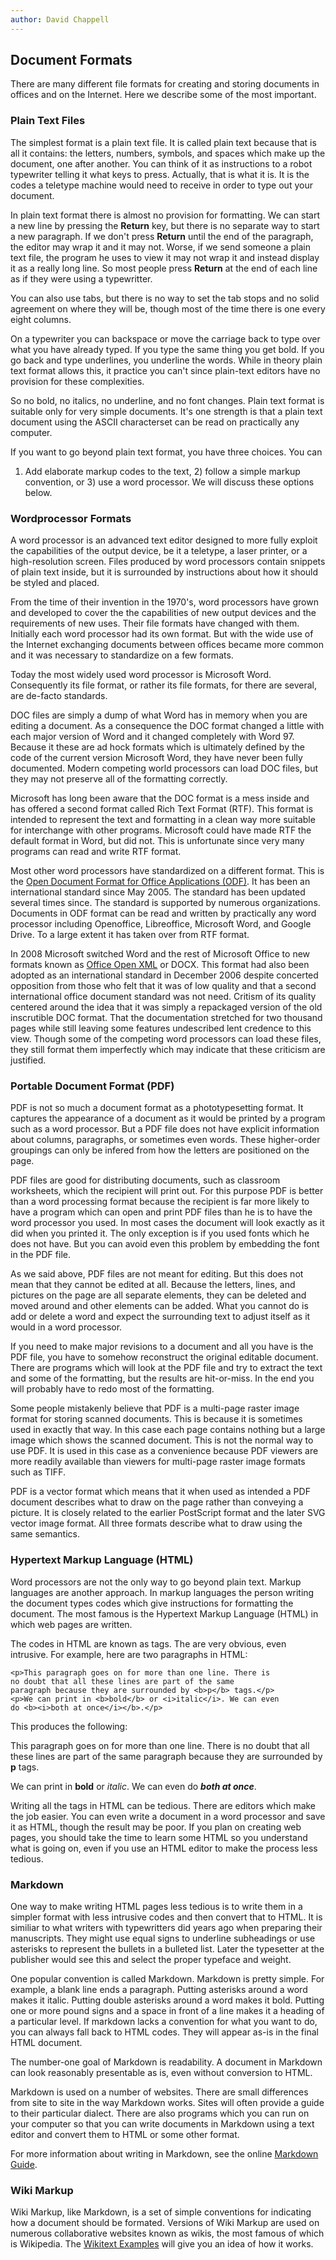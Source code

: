 ```yaml
---
author: David Chappell
---
```


## Document Formats

There are many different file formats for creating and storing documents
in offices and on the Internet. Here we describe some of the most important.


### Plain Text Files

The simplest format is a plain text file. It is called plain text because
that is all it contains: the letters, numbers, symbols, and spaces which
make up the document, one after another. You can think of it as instructions
to a robot typewriter telling it what keys to press. Actually, that is what
it is. It is the codes a teletype machine would need to receive in order
to type out your document.

In plain text format there is almost no provision for formatting. We can start
a new line by pressing the **Return** key, but there is no separate way to
start a new paragraph. If we don't press **Return** until the end of the
paragraph, the editor may wrap it and it may not. Worse, if we send someone a
plain text file, the program he uses to view it may not wrap it and instead
display it as a really long line. So most people press **Return** at the end of
each line as if they were using a typewritter.

You can also use tabs, but there is no way to set the tab stops and no solid
agreement on where they will be, though most of the time there is one every
eight columns.

On a typewriter you can backspace or move the carriage back to type over what
you have already typed. If you type the same thing you get bold.  If you go
back and type underlines, you underline the words. While in theory plain text
format allows this, it practice you can't since plain-text editors have no
provision for these complexities.

So no bold, no italics, no underline, and no font changes. Plain text format
is suitable only for very simple documents. It's one strength is that a
plain text document using the ASCII characterset can be read on practically
any computer.

If you want to go beyond plain text format, you have three choices. You can
1) Add elaborate markup codes to the text, 2) follow a simple markup convention,
or 3) use a word processor. We will discuss these options below.

### Wordprocessor Formats

A word processor is an advanced text editor designed to more fully exploit the
capabilities of the output device, be it a teletype, a laser printer, or a
high-resolution screen.  Files produced by word processors contain snippets of
plain text inside, but it is surrounded by instructions about how it should be
styled and placed.

From the time of their invention in the 1970's, word processors have grown and
developed to cover the the capabilities of new output devices and the requirements
of new uses. Their file formats have changed with them. Initially each word
processor had its own format. But with the wide use of the Internet exchanging
documents between offices became more common and it was necessary to standardize
on a few formats.

Today the most widely used word processor is Microsoft Word. Consequently its file
format, or rather its file formats, for there are several, are de-facto standards.

DOC files are simply a dump of what Word has in memory when you are editing a
document.  As a consequence the DOC format changed a little with each major
version of Word and it changed completely with Word 97. Because it these are ad
hock formats which is ultimately defined by the code of the current version
Microsoft Word, they have never been fully documented. Modern competing world
processors can load DOC files, but they may not preserve all of the formatting
correctly.

Microsoft has long been aware that the DOC format is a mess inside and has
offered a second format called Rich Text Format (RTF). This format is intended
to represent the text and formatting in a clean way more suitable for
interchange with other programs. Microsoft could have made RTF the default
format in Word, but did not. This is unfortunate since very many programs can
read and write RTF format.

Most other word processors have standardized on a different format. This is the
[Open Document Format for Office Applications (ODF)](https://en.wikipedia.org/wiki/OpenDocument).
It has been an international standard since May 2005. The standard has been updated
several times since. The standard is supported by numerous organizations. Documents
in ODF format can be read and written by practically any word processor including
Openoffice, Libreoffice, Microsoft Word, and Google Drive. To a large extent it
has taken over from RTF format.

In 2008 Microsoft switched Word and the rest of Microsoft Office to new formats
known as [Office Open XML](https://en.wikipedia.org/wiki/Office_Open_XML) or
DOCX. This format had also been adopted as an international standard in December
2006 despite concerted opposition from those who felt that it was of low quality
and that a second international office document standard was not need. Critism
of its quality centered around the idea that it was simply a repackaged version
of the old inscrutible DOC format. That the documentation stretched for two
thousand pages while still leaving some features undescribed lent credence to this
view. Though some of the competing word processors can load these files, they still
format them imperfectly which may indicate that these criticism are justified.

### Portable Document Format (PDF)

PDF is not so much a document format as a phototypesetting format. It captures
the appearance of a document as it would be printed by a program such as a word
processor. But a PDF file does not have explicit information about columns,
paragraphs, or sometimes even words. These higher-order groupings can only be
infered from how the letters are positioned on the page.

PDF files are good for distributing documents, such as classroom worksheets, which
the recipient will print out. For this purpose PDF is better than a word processing
format because the recipient is far more likely to have a program which can open and
print PDF files than he is to have the word processor you used. In most cases
the document will look exactly as it did when you printed it. The only exception
is if you used fonts which he does not have. But you can avoid even this problem
by embedding the font in the PDF file.

As we said above, PDF files are not meant for editing. But this does not mean that
they cannot be edited at all. Because the letters, lines, and pictures on the page
are all separate elements, they can be deleted and moved around and other elements
can be added. What you cannot do is add or delete a word and expect the surrounding
text to adjust itself as it would in a word processor.

If you need to make major revisions to a document and all you have is the PDF file,
you have to somehow reconstruct the original editable document. There are programs
which will look at the PDF file and try to extract the text and some of the formatting,
but the results are hit-or-miss. In the end you will probably have to redo most
of the formatting.

Some people mistakenly believe that PDF is a multi-page raster image format for storing
scanned documents. This is because it is sometimes used in exactly that way. In this
case each page contains nothing but a large image which shows the scanned document.
This is not the normal way to use PDF. It is used in this case as a convenience because
PDF viewers are more readily available than viewers for multi-page raster image formats
such as TIFF.

PDF is a vector format which means that it when used as intended a PDF document describes
what to draw on the page rather than conveying a picture. It is closely related to the
earlier PostScript format and the later SVG vector image format. All three formats
describe what to draw using the same semantics.

### Hypertext Markup Language (HTML)

Word processors are not the only way to go beyond plain text. Markup languages are another
approach. In markup languages the person writing the document types codes which give 
instructions for formatting the document. The most famous is the Hypertext Markup Language
(HTML) in which web pages are written.

The codes in HTML are known as tags. The are very obvious, even intrusive. For example,
here are two paragraphs in HTML:

    <p>This paragraph goes on for more than one line. There is
    no doubt that all these lines are part of the same
    paragraph because they are surrounded by <b>p</b> tags.</p>
    <p>We can print in <b>bold</b> or <i>italic</i>. We can even
    do <b><i>both at once</i></b>.</p>

This produces the following:

<p>This paragraph goes on for more than one line. There is
no doubt that all these lines are part of the same
paragraph because they are surrounded by <b>p</b> tags.</p>
<p>We can print in <b>bold</b> or <i>italic</i>. We can even
do <b><i>both at once</i></b>.</p>

Writing all the tags in HTML can be tedious. There are editors which make the job easier.
You can even write a document in a word processor and save it as HTML, though the result
may be poor. If you plan on creating web pages, you should take the time to learn some
HTML so you understand what is going on, even if you use an HTML editor to make the
process less tedious.

### Markdown

One way to make writing HTML pages less tedious is to write them in a simpler
format with less intrusive codes and then convert that to HTML. It is similiar
to what writers with typewritters did years ago when preparing their
manuscripts. They might use equal signs to underline subheadings or use
asterisks to represent the bullets in a bulleted list. Later the typesetter at
the publisher would see this and select the proper typeface and weight.

One popular convention is called Markdown. Markdown is pretty simple. For
example, a blank line ends a paragraph. Putting asterisks around a word makes
it italic.  Putting double asterisks around a word makes it bold. Putting one
or more pound signs and a space in front of a line makes it a heading of a
particular level. If markdown lacks a convention for what you want to do, you
can always fall back to HTML codes. They will appear as-is in the final HTML
document.

The number-one goal of Markdown is readability. A document in Markdown can look
reasonably presentable as is, even without conversion to HTML. 

Markdown is used on a number of websites. There are small differences from site to
site in the way Markdown works. Sites will often provide a guide to their particular
dialect. There are also programs which you can run on your computer so that you
can write documents in Markdown using a text editor and convert them to HTML
or some other format.

For more information about writing in Markdown, see the online
[Markdown Guide](https://www.markdownguide.org/).

### Wiki Markup

Wiki Markup, like Markdown, is a set of simple conventions for indicating how a
document should be formated. Versions of Wiki Markup are used on numerous
collaborative websites known as wikis, the most famous of which is Wikipedia.
The [Wikitext Examples](https://meta.wikimedia.org/wiki/Help:Wikitext_examples)
will give you an idea of how it works.


